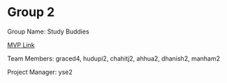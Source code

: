 # Group 2
Group Name: Study Buddies

[MVP Link](https://docs.google.com/document/d/1GhIhkwrj6015c80Py-lWT0YYKLgoZomYyMKiFVHlF6E/edit?usp=drivesdk)

Team Members: graced4, hudupi2, chahitj2, ahhua2, dhanish2, manham2

Project Manager: yse2
